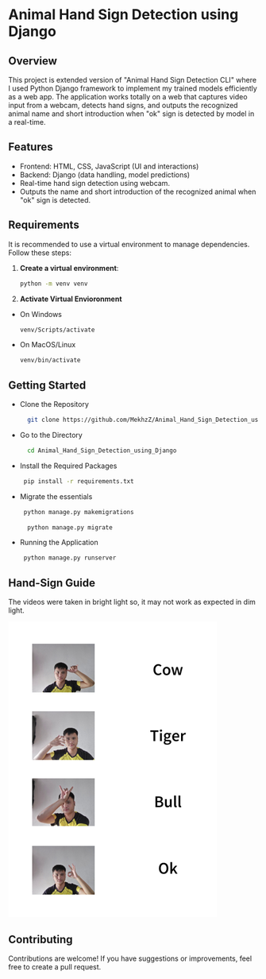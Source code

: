 # Animal Hand Sign Detection using Django

## Overview

This project is extended version of "Animal Hand Sign Detection CLI" where I used Python Django framework to implement my trained models efficiently as a web app. The application works totally on a web that captures video input from a webcam, detects hand signs, and outputs the recognized animal name and short introduction when "ok" sign is detected by model in a real-time.

## Features

- Frontend: HTML, CSS, JavaScript (UI and interactions)
- Backend: Django (data handling, model predictions)
- Real-time hand sign detection using webcam.
- Outputs the name and short introduction of the recognized animal when "ok" sign is detected.


## Requirements

It is recommended to use a virtual environment to manage dependencies. Follow these steps:

1. **Create a virtual environment**:
   ```bash
   python -m venv venv
   ```
2. **Activate Virtual Envioronment**
- On Windows
   ```bash
   venv/Scripts/activate
   ```
- On MacOS/Linux
    ```bash
   venv/bin/activate
   ```


## Getting Started

- Clone the Repository
   ```bash
     git clone https://github.com/MekhzZ/Animal_Hand_Sign_Detection_using_Django.git
   ```

- Go to the Directory

   ```bash
     cd Animal_Hand_Sign_Detection_using_Django
   ```

- Install the Required Packages

   ```bash
    pip install -r requirements.txt
   ```

- Migrate the essentials

   ```bash
    python manage.py makemigrations
   ```

  ```bash
    python manage.py migrate
   ```

- Running the Application
      
   ```bash
    python manage.py runserver
   ```

## Hand-Sign Guide


The videos were taken in bright light so, it may not work as expected in dim light.



   ![Animal Hand Sign Detection](Hand-sign_Guide.png)


## Contributing

   
Contributions are welcome! If you have suggestions or improvements, feel free to create a pull request.

